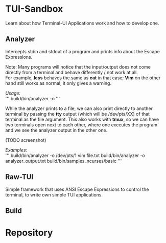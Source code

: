 # TUI-Sandbox 

Learn about how Terminal-UI Applications work and how to develop one.

## Analyzer

Intercepts stdin and stdout of a program and prints info about the Escape Expressions. 

Note: Many programs will notice that the input/output does not come directly from a terminal and behave differently / not work at all.  
For example, **less** behaves the same as **cat** in that case; 
**Vim** on the other hand still works as normal, it only gives a warning.

*Usage:*  
''' 
build/bin/analyzer -o <file> <program> <program args>
'''

While the analyzer prints to a file, we can also print directly to another terminal by passing the **tty** output (which will be /dev/pts/XX) of that terminal as the file argument. This also works with **tmux**, so we can have two terminals open next to each other, where one executes the program and we see the analyzer output in the other one.

(TODO screenshot)

*Examples:*  
''' 
build/bin/analyzer -o /dev/pts/1 vim file.txt 
build/bin/analyzer -o analyzer_output.txt build/bin/samples_ncurses/basic
'''


## Raw-TUI

Simple framework that uses ANSI Escape Expressions to control the terminal, to write own simple TUI applications. 



## Build  

# Repository
